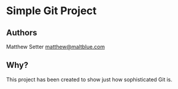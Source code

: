 # Simple Git Project

## Authors

Matthew Setter <matthew@maltblue.com>

## Why?

This project has been created to show just how sophisticated Git is.
